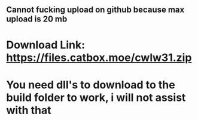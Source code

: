 ## Cannot fucking upload on github because max upload is 20 mb
# Download Link: https://files.catbox.moe/cwlw31.zip
# You need dll's to download to the build folder to work, i will not assist with that
